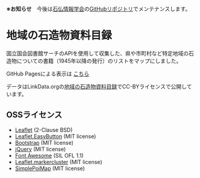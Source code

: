 **※お知らせ**　今後は[石仏情報学会](https://sekibutsu.info)の[GitHubリポジトリ](https://github.com/sekibutsu-info/booklist)でメンテナンスします。

# 地域の石造物資料目録

国立国会図書館サーチのAPIを使用して収集した、県や市町村など特定地域の石造物についての書籍（1945年以降の発行）のリストをマップにしました。

GitHub Pagesによる表示は [こちら](https://midoriit.github.io/booklist/)

データはLinkData.orgの[地域の石造物資料目録](http://linkdata.org/work/rdf1s8576i)でCC-BYライセンスで公開しています。 

## OSSライセンス

* [Leaflet](https://leafletjs.com/) (2-Clause BSD)
* [Leaflet.EasyButton](https://github.com/CliffCloud/Leaflet.EasyButton) (MIT license)
* [Bootstrap](https://getbootstrap.com/) (MIT license)
* [jQuery](https://jquery.com/) (MIT license)
* [Font Awesome](https://fortawesome.github.io/Font-Awesome/) (SIL OFL 1.1)
* [Leaflet.markercluster](https://github.com/Leaflet/Leaflet.markercluster) (MIT license)
* [SimplePoiMap](https://github.com/midoriit/SimplePoiMap) (MIT license)
